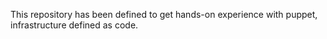 This repository has been defined to get hands-on experience with puppet, infrastructure defined as code.
